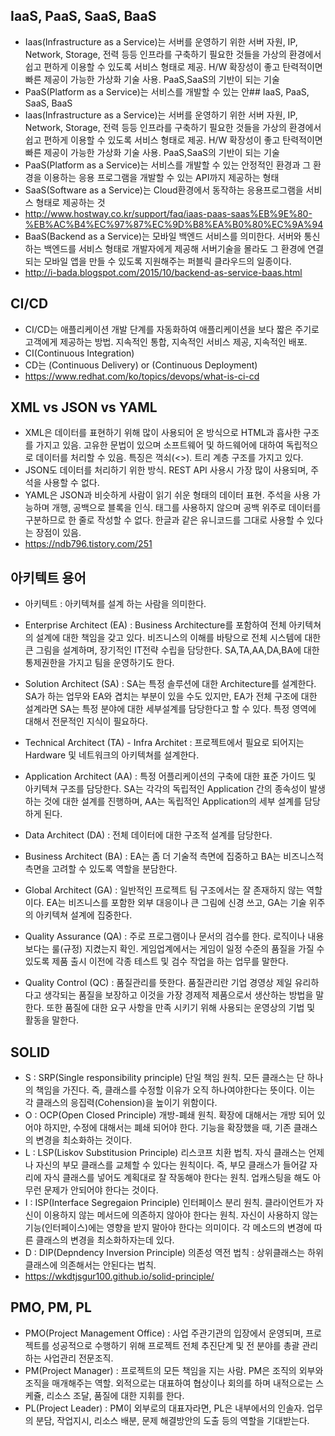 ## IaaS, PaaS, SaaS, BaaS
- Iaas(Infrastructure as a Service)는 서버를 운영하기 위한 서버 자원, IP, Network, Storage, 전력 등등 인프라를 구축하기 필요한 것들을
가상의 환경에서 쉽고 편하게 이용할 수 있도록 서비스 형태로 제공. H/W 확장성이 좋고 탄력적이면 빠른 제공이 가능한 가상화 기술 사용.
PaaS,SaaS의 기반이 되는 기술
- PaaS(Platform as a Service)는 서비스를 개발할 수 있는 안## IaaS, PaaS, SaaS, BaaS
- Iaas(Infrastructure as a Service)는 서버를 운영하기 위한 서버 자원, IP, Network, Storage, 전력 등등 인프라를 구축하기 필요한 것들을
가상의 환경에서 쉽고 편하게 이용할 수 있도록 서비스 형태로 제공. H/W 확장성이 좋고 탄력적이면 빠른 제공이 가능한 가상화 기술 사용.
PaaS,SaaS의 기반이 되는 기술
- PaaS(Platform as a Service)는 서비스를 개발할 수 있는 안정적인 환경과 그 환경을 이용하는 응용 프로그램을 개발할 수 있는
API까지 제공하는 형태
- SaaS(Software as a Service)는 Cloud환경에서 동작하는 응용프로그램을 서비스 형태로 제공하는 것
- http://www.hostway.co.kr/support/faq/iaas-paas-saas%EB%9E%80-%EB%AC%B4%EC%97%87%EC%9D%B8%EA%B0%80%EC%9A%94
- BaaS(Backend as a Service)는 모바일 백엔드 서비스를 의미한다. 서버와 통신하는 백엔드를 서비스 형태로 개발자에게 제공해 서버기술을 몰라도 그 환경에 연결되는 모바일 앱을 만들 수 있도록 지원해주는 퍼블릭 클라우드의 일종이다.
- http://i-bada.blogspot.com/2015/10/backend-as-service-baas.html

## CI/CD
- CI/CD는 애플리케이션 개발 단계를 자동화하여 애플리케이션을 보다 짧은 주기로 고객에게 제공하는 방법. 지속적인 통합, 지속적인 서비스 제공,
지속적인 배포.
- CI(Continuous Integration)
- CD는 (Continuous Delivery) or (Continuous Deployment)
- https://www.redhat.com/ko/topics/devops/what-is-ci-cd

## XML vs JSON vs YAML
- XML은 데이터를 표현하기 위해 많이 사용되어 온 방식으로 HTML과 흡사한 구조를 가지고 있음. 고유한 문법이 있으며 소프트웨어 및 하드웨어에 대하여 독립적으로 데이터를 처리할 수 있음. 특징은 꺽쇠(<>). 트리 계층 구조를 가지고 있다.
- JSON도 데이터를 처리하기 위한 방식. REST API 사용시 가장 많이 사용되며, 주석을 사용할 수 없다.
- YAML은 JSON과 비슷하게 사람이 읽기 쉬운 형태의 데이터 표현. 주석을 사용 가능하며 개행, 공백으로 블록을 인식. 태그를 사용하지 않으며 공백 위주로 데이터를 구분하므로 한 줄로 작성할 수 없다. 한글과 같은 유니코드를 그대로 사용할 수 있다는 장점이 있음.
- https://ndb796.tistory.com/251

## 아키텍트 용어 
- 아키텍트 : 아키텍쳐를 설계 하는 사람을 의미한다.

- Enterprise Architect (EA) : Business Architecture를 포함하여 전체 아키텍쳐의 설계에 대한 책임을 갖고 있다. 비즈니스의 이해를 바탕으로 전체 시스템에 대한 큰 그림을 설계하며, 장기적인 IT전략 수립을 담당한다. SA,TA,AA,DA,BA에 대한 통제권한을 가지고 팀을 운영하기도 한다.

- Solution Architect (SA) : SA는 특정 솔루션에 대한 Architecture를 설계한다. SA가 하는 업무와 EA와 겹치는 부분이 있을 수도 있지만, EA가 전체 구조에 대한 설계라면 SA는 특정 분야에 대한 세부설계를 담당한다고 할 수 있다. 특정 영역에 대해서 전문적인 지식이 필요하다.

- Technical Architect (TA) - Infra Architet : 프로젝트에서 필요로 되어지는 Hardware 및 네트워크의 아키텍쳐를 설계한다. 

- Application Architect (AA) : 특정 어플리케이션의 구축에 대한 표준 가이드 및 아키텍쳐 구조를 담당한다. SA는 각각의 독립적인 Application 간의 종속성이 발생하는 것에 대한 설계를 진행하며, AA는 독립적인 Application의 세부 설계를 담당하게 된다.

- Data Architect (DA) : 전체 데이터에 대한 구조적 설계를 담당한다.

- Business Architect (BA) : EA는 좀 더 기술적 측면에 집중하고 BA는 비즈니스적 측면을 고려할 수 있도록 역할을 분담한다.

- Global Architect (GA) : 일반적인 프로젝트 팀 구조에서는 잘 존재하지 않는 역할이다. EA는 비즈니스를 포함한 외부 대응이나 큰 그림에 신경 쓰고, GA는 기술 위주의 아키텍쳐 설계에 집중한다.

- Quality Assurance (QA) : 주로 프로그램이나 문서의 검수를 한다. 로직이나 내용보다는 룰(규정) 지켰는지 확인.
게임업계에서는 게임이 일정 수준의 품질을 가질 수 있도록 제품 출시 이전에 각종 테스트 및 검수 작업을 하는 업무를 말한다.

- Quality Control (QC) : 품질관리를 뜻한다. 품질관리란 기업 경영상 제일 유리하다고 생각되는 품질을 보장하고 이것을 가장 경제적 제품으로서 생산하는 방법을 말한다. 또한 품질에 대한 요구 사항을 만족 시키기 위해 사용되는 운영상의 기법 및 활동을 말한다.

## SOLID
- S : SRP(Single responsibility principle) 단일 책임 원칙. 모든 클래스는 단 하나의 책임을 가진다. 즉, 클래스를 수정할 이유가 오직 하나여야한다는 뜻이다. 이는 각 클래스의 응집력(Cohension)을 높이기 위함이다.
- O : OCP(Open Closed Principle) 개방-폐쇄 원칙. 확장에 대해서는 개방 되어 있어야 하지만, 수정에 대해서는 폐쇄 되어야 한다. 기능을 확장했을 때, 기존 클래스의 변경을 최소화하는 것이다.
- L : LSP(Liskov Substitusion Principle) 리스코프 치환 법칙. 자식 클래스는 언제나 자신의 부모 클래스를 교체할 수 있다는 원칙이다. 즉, 부모 클래스가 들어갈 자리에 자식 클래스를 넣어도 계획대로 잘 작동해야 한다는 원칙. 업캐스팅을 해도 아무런 문제가 안되어야 한다는 것이다. 
- I : ISP(Interface Segregaion Principle) 인터페이스 분리 원칙. 클라이언트가 자신이 이용하지 않는 메서드에 의존하지 않아야 한다는 원칙. 자신이 사용하지 않는 기능(인터페이스)에는 영향을 받지 말아야 한다는 의미이다. 각 메소드의 변경에 따른 클래스의 변경을 최소화하자는데 있다.
- D : DIP(Depndency Inversion Principle) 의존성 역전 법칙 : 상위클래스는 하위클래스에 의존해서는 안된다는 법칙. 
- https://wkdtjsgur100.github.io/solid-principle/

## PMO, PM, PL
- PMO(Project Management Office) : 사업 주관기관의 입장에서 운영되며, 프로젝트를 성공적으로 수행하기 위해 프로젝트 전체 추진단계 및 전 분야를 총괄 관리하는 사업관리 전문조직.
- PM(Project Manager) : 프로젝트의 모든 책임을 지는 사람. PM은 조직의 외부와 조직을 매개해주는 역할. 외적으로는 대표하여 협상이나 회의를 하며 내적으로는 스케쥴, 리소스 조달, 품질에 대한 지휘를 한다.
- PL(Project Leader) : PM이 외부로의 대표자라면, PL은 내부에서의 인솔자. 업무의 분담, 작업지시, 리소스 배분, 문제 해결방안의 도출 등의 역할을 기대받는다. 
